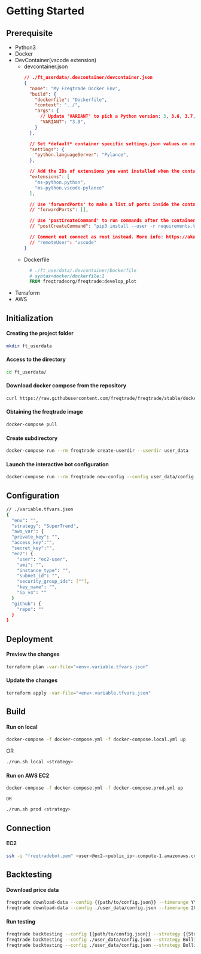  <!-- GETTING STARTED -->
# Getting Started

## Prerequisite
  - Python3
  - Docker
  - DevContainer(vscode extension)
    - devcontainer.json
      ```json
      // ./ft_userdata/.devcontainer/devcontainer.json
      {
        "name": "My Freqtrade Docker Env",
        "build": {
          "dockerfile": "Dockerfile",
          "context": "../",
          "args": { 
            // Update 'VARIANT' to pick a Python version: 3, 3.6, 3.7, 3.8, 3.9
            "VARIANT": "3.9",
          }
        },

        // Set *default* container specific settings.json values on container create.
        "settings": { 
          "python.languageServer": "Pylance",
        },

        // Add the IDs of extensions you want installed when the container is created.
        "extensions": [
          "ms-python.python",
          "ms-python.vscode-pylance"
        ],

        // Use 'forwardPorts' to make a list of ports inside the container available locally.
        // "forwardPorts": [],

        // Use 'postCreateCommand' to run commands after the container is created.
        // "postCreateCommand": "pip3 install --user -r requirements.txt",

        // Comment out connect as root instead. More info: https://aka.ms/vscode-remote/containers/non-root.
        // "remoteUser": "vscode"
      }
      ```
    - Dockerfile
      ```Dockerfile
        # ./ft_userdata/.devcontainer/Dockerfile
        # syntax=docker/dockerfile:1
        FROM freqtradeorg/freqtrade:develop_plot
      ```
  - Terraform
  - AWS

## Initialization

#### Creating the project folder 
  ```sh
  mkdir ft_userdata
  ```
#### Access to the directory 
  ```sh
  cd ft_userdata/
  ```
#### Download docker compose from the repository 
  ```sh
  curl https://raw.githubusercontent.com/freqtrade/freqtrade/stable/docker-compose.yml -o docker-compose.yml
  ```
#### Obtaining the freqtrade image 
  ```sh
  docker-compose pull
  ```
#### Create subdirectory 
  ```sh
  docker-compose run --rm freqtrade create-userdir --userdir user_data
  ```
#### Launch the interactive bot configuration 
  ```sh
  docker-compose run --rm freqtrade new-config --config user_data/config.json
  ```

## Configuration
  ```sh
  // ./variable.tfvars.json
  {
    "env": "",
    "strategy": "SuperTrend",
    "aws_var": {
    "private_key": "",
    "access_key":"",
    "secret_key":"",
    "ec2": {
      "user": "ec2-user",
      "ami": "",
      "instance_type": "",
      "subnet_id": "",
      "security_group_ids": [""],
      "key_name": "",
      "ip_v4": ""
    }
    "github": {
      "repo": ""
    } 
  }
  ```

## Deployment
#### Preview the changes
  ```sh
  terraform plan -var-file="<env>.variable.tfvars.json" 
  ```
#### Update the changes 
  ```sh
  terraform apply -var-file="<env>.variable.tfvars.json"     
  ```

## Build
#### Run on local
  ```sh
  docker-compose -f docker-compose.yml -f docker-compose.local.yml up
  ```
  OR
  ```sh
  ./run.sh local <strategy>
  ```

#### Run on AWS EC2
  ```sh
  docker-compose -f docker-compose.yml -f docker-compose.prod.yml up
  ```
    OR
  ```sh
  ./run.sh prod <strategy>
  ```

## Connection 
#### EC2
  ```sh
  ssh -i "freqtradebot.pem" <user>@ec2-<public_ip>.compute-1.amazonaws.com
  ```

## Backtesting 
#### Download price data
  ```sh
  freqtrade download-data --config {{path/to/config.json}} --timerange YYYYMMDD-YYYYMMDD --timeframe {{1m 5m}}
  freqtrade download-data --config ./user_data/config.json --timerange 20190101-20230930 --timeframe 30m
  ```

#### Run testing
  ```sh
  freqtrade backtesting --config {{path/to/config.json}} --strategy {{Strategy}}
  freqtrade backtesting --config ./user_data/config.json --strategy Bollinger --timerange 20190101-20230930
  freqtrade backtesting --config ./user_data/config.json --strategy Bollinger --timerange 20230101-20230930 --timeframe 30m
  
  ```



